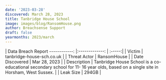 ```yaml
---
date: '2023-03-28'
discovered: March 28, 2023
title: Tanbridge House School
image: images/blog/RansomHouse.png
author: Breachsense Support
draft: false
yearmonths: 2023/march
---
```



| Data Breach Report
------------:     |:-------------:    | :-----:|
| Victim      | tanbridge-house-sch.co.uk      | 
| Threat Actor      | RansomHouse      | 
| Date Discovered      | Mar 28, 2023      | 
| Description      | Tanbridge House School is a co-educational secondary school for 11- 16 year olds, based on a single site in Horsham, West Sussex.      | 
| Leak Size      | 294GB      | 


